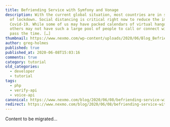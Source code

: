 ```yaml
---
title: Befriending Service with Symfony and Vonage
description: With the current global situation, most countries are in some form
  of lockdown. Social distancing is critical right now to reduce the impact of
  Covid-19. While some of us may have packed calendars of virtual hangouts,
  others may not have such a large pool of people to call or connect with to
  pass the time. […]
thumbnail: https://www.nexmo.com/wp-content/uploads/2020/06/Blog_Befriending_Symfony_Voice-Verify_1200x600.png
author: greg-holmes
published: true
published_at: 2020-06-08T15:03:16
comments: true
category: tutorial
old_categories:
  - developer
  - tutorial
tags:
  - php
  - verify-api
  - voice-api
canonical: https://www.nexmo.com/blog/2020/06/08/befriending-service-with-symfony-and-vonage
redirect: https://www.nexmo.com/blog/2020/06/08/befriending-service-with-symfony-and-vonage
---
```

Content to be migrated...
